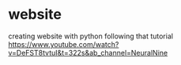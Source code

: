 # website
creating website with python following that tutorial 
https://www.youtube.com/watch?v=DeFST8tvtuI&t=322s&ab_channel=NeuralNine